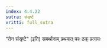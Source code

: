 ```yaml
---
index: 4.4.22
sutra: संसृष्टे
vritti: full_sutra
---
```


"तेन संसृष्टे" (इति) समर्थानाम् प्रथमात् परः ठक् प्रत्ययः         
